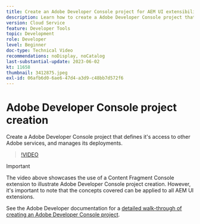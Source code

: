 ```yaml
---
title: Create an Adobe Developer Console project for AEM UI extensibility
description: Learn how to create a Adobe Developer Console project that defines it's access to other Adobe services, and manages its deployments.
version: Cloud Service
feature: Developer Tools
topic: Development
role: Developer
level: Beginner
doc-type: Technical Video
recommendations: noDisplay, noCatalog
last-substantial-update: 2023-06-02
kt: 11658
thumbnail: 3412875.jpeg
exl-id: 06afb6d0-6ae6-47d4-a3d9-c48bb7d572f6
---
```

# Adobe Developer Console project creation

Create a Adobe Developer Console project that defines it's access to other Adobe services, and manages its deployments.

>[!VIDEO](https://video.tv.adobe.com/v/3412875?quality=12&learn=on)

>[!IMPORTANT]
>
> The video above showcases the use of a Content Fragment Console extension to illustrate Adobe Developer Console project creation. However, it's important to note that the concepts covered can be applied to all AEM UI extensions.

See the Adobe Developer documentation for a [detailed walk-through of creating an Adobe Developer Console project](https://developer.adobe.com/uix/docs/services/aem-cf-console-admin/extension-development/#create-a-project-in-adobe-developer-console).
